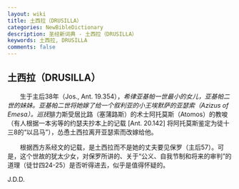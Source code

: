 ```yaml
---
layout: wiki
title: 土西拉（DRUSILLA）
categories: NewBibleDictionary
description: 圣经新词典 - 土西拉（DRUSILLA）
keywords: 土西拉, DRUSILLA
comments: false
---
```


## 土西拉（DRUSILLA）

　　生于主后38年（Jos., Ant. 19.354），*希律亚基帕一世最小的女儿，亚基帕二世的妹妹。亚基帕二世将她嫁了给一个叙利亚的小王埃默萨的亚瑟索（Azizus of Emesa）。巡抚*腓力斯受居比路（塞蒲路斯）的术士阿托莫斯（Atomos）的教唆（有人根据一本劣等的约瑟夫抄本上的记载 [Ant. 20.142] 将阿托莫斯鉴定为徒十三8的“以吕马”），怂恿土西拉离开亚瑟索而改嫁给他。

　　根据西方系经文的记载，是土西拉而不是她的丈夫要见保罗（主后57）。可是，这个世故的犹太少女，对保罗所讲的、关于“公义、自我节制和将来的审判”的道理（徒廿四24-25）是否听得进去，似乎是值得怀疑的。

J.D.D.








